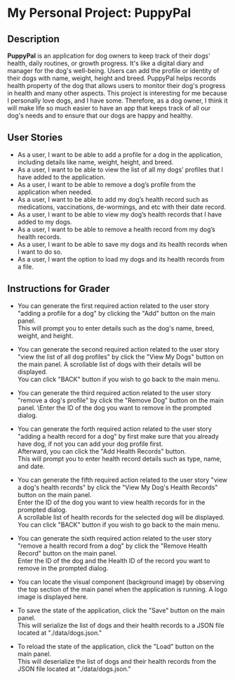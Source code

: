 # My Personal Project: PuppyPal

## Description

**PuppyPal** is an application for dog owners to keep track of their dogs' health, daily routines, or growth progress. 
It's like a digital diary and manager for the dog's well-being. Users can add the profile or identity of their dogs 
with name, weight, height and breed. PuppyPal helps records health property of the dog that allows users to monitor 
their dog's progress in health and many other aspects. This project is interesting for me because I personally love 
dogs, and I have some. Therefore, as a dog owner, I think it will make life so much easier to have an app that keeps
track of all our dog's needs and to ensure that our dogs are happy and healthy.

## User Stories
- As a user, I want to be able to add a profile for a dog in the application, including details like name, weight, 
  height, and breed.
- As a user, I want to be able to view the list of all my dogs’ profiles that I have added to the application.
-  As a user, I want to be able to remove a dog’s profile from the application when needed.
- As a user, I want to be able to add my dog’s health record such as medications, vaccinations, de-wormings,
  and etc with their date record.
- As a user, I want to be able to view my dog’s health records that I have added to my dogs.
- As a user, I want to be able to remove a health record from my dog’s health records.
- As a user, I want to be able to save my dogs and its health records when I want to do so.
- As a user, I want the option to load my dogs and its health records from a file.

## Instructions for Grader
- You can generate the first required action related to the user story "adding a profile for a dog" 
  by clicking the "Add" button on the main panel. \
  This will prompt you to enter details such as the dog's name, breed, weight, and height.
  
- You can generate the second required action related to the user story "view the list of all dog profiles" by 
  click the "View My Dogs" button on the main panel. A scrollable list of dogs with their details will be displayed.\
  You can click "BACK" button if you wish to go back to the main menu.
  
- You can generate the third required action related to the user story "remove a dog's profile" by 
  click the "Remove Dog" button on the main panel. \Enter the ID of the dog you want to remove in the prompted dialog.
    
- You can generate the forth required action related to the user story "adding a health record for a dog"
  by first make sure that you already have dog, if not you can add your dog profile first. \
  Afterward, you can click the "Add Health Records" button. \
  This will prompt you to enter health record details such as type, name, and date.

- You can generate the fifth required action related to the user story "view a dog's health records" by
  click the "View My Dog's Health Records" button on the main panel. \
  Enter the ID of the dog you want to view health records for in the prompted dialog. \
  A scrollable list of health records for the selected dog will be displayed.
  You can click "BACK" button if you wish to go back to the main menu.
  
- You can generate the sixth required action related to the user story "remove a health record from a dog" by
  click the "Remove Health Record" button on the main panel. \
  Enter the ID of the dog and the Health ID of the record you want to remove in the prompted dialog.

- You can locate the visual component (background image) by observing the top section of the main panel 
  when the application is running. A logo image is displayed here.

- To save the state of the application, click the "Save" button on the main panel.\
  This will serialize the list of dogs and their health records to a JSON file located at "./data/dogs.json."

- To reload the state of the application, click the "Load" button on the main panel. \
  This will deserialize the list of dogs and their health records from the JSON file located at "./data/dogs.json."

